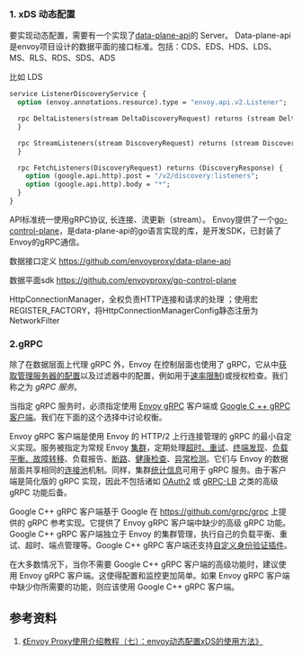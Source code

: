 ### 1. xDS 动态配置

 要实现动态配置，需要有一个实现了[data-plane-api](https://github.com/envoyproxy/data-plane-api)的 Server。 Data-plane-api是envoy项目设计的数据平面的接口标准。包括：CDS、EDS、HDS、LDS、MS、RLS、RDS、SDS、ADS

比如 LDS

```protobuf
service ListenerDiscoveryService {
  option (envoy.annotations.resource).type = "envoy.api.v2.Listener";

  rpc DeltaListeners(stream DeltaDiscoveryRequest) returns (stream DeltaDiscoveryResponse) {
  }

  rpc StreamListeners(stream DiscoveryRequest) returns (stream DiscoveryResponse) {
  }

  rpc FetchListeners(DiscoveryRequest) returns (DiscoveryResponse) {
    option (google.api.http).post = "/v2/discovery:listeners";
    option (google.api.http).body = "*";
  }
}
```

API标准统一使用gRPC协议,  长连接、流更新（stream）。  Envoy提供了一个[go-control-plane](https://github.com/envoyproxy/go-control-plane)，是data-plane-api的go语言实现的库，是开发SDK，已封装了Envoy的gRPC通信。 

数据接口定义 https://github.com/envoyproxy/data-plane-api

数据平面sdk  https://github.com/envoyproxy/go-control-plane



 HttpConnectionManager，全权负责HTTP连接和请求的处理 ；使用宏REGISTER_FACTORY，将HttpConnectionManagerConfig静态注册为NetworkFilter 



###  2.gRPC

除了在数据层面上代理 gRPC 外，Envoy 在控制层面也使用了 gRPC，它从中[获取管理服务器的配置](https://www.servicemesher.com/envoy/configuration/overview/v2_overview.html#config-overview-v2)以及过滤器中的配置，例如用于[速率限制](https://www.servicemesher.com/envoy/configuration/http_filters/rate_limit_filter.html#config-http-filters-rate-limit))或授权检查。我们称之为 *gRPC 服务*。

当指定 gRPC 服务时，必须指定使用 [Envoy gRPC](https://www.envoyproxy.io/docs/envoy/latest/api-v2/api/v2/core/grpc_service.proto.html#envoy-api-field-core-grpcservice-envoy-grpc) 客户端或 [Google C ++ gRPC 客户端](https://www.envoyproxy.io/docs/envoy/latest/api-v2/api/v2/core/grpc_service.proto.html#envoy-api-field-core-grpcservice-google-grpc)。我们在下面的这个选择中讨论权衡。

Envoy gRPC 客户端是使用 Envoy 的 HTTP/2 上行连接管理的 gRPC 的最小自定义实现。服务被指定为常规 Envoy [集群](https://www.servicemesher.com/envoy/intro/arch_overview/cluster_manager.html#arch-overview-cluster-manager)，定期处理[超时、重试](https://www.servicemesher.com/envoy/intro/arch_overview/http_connection_management.html#arch-overview-http-conn-man)、[终端发现](https://www.servicemesher.com/envoy/intro/arch_overview/dynamic_configuration.html#arch-overview-dynamic-config-sds)、[负载平衡、故障转移](https://www.servicemesher.com/envoy/intro/arch_overview/load_balancing.html#arch-overview-load-balancing)、负载报告、[断路](https://www.servicemesher.com/envoy/intro/arch_overview/circuit_breaking.html#arch-overview-circuit-break)、[健康检查](https://www.servicemesher.com/envoy/intro/arch_overview/health_checking.html#arch-overview-health-checking)、[异常检测](https://www.servicemesher.com/envoy/intro/arch_overview/connection_pooling.html#arch-overview-conn-pool)。它们与 Envoy 的数据层面共享相同的[连接池](https://www.servicemesher.com/envoy/intro/arch_overview/connection_pooling.html#arch-overview-conn-pool)机制。同样，集群[统计信息](https://www.servicemesher.com/envoy/intro/arch_overview/statistics.html#arch-overview-statistics)可用于 gRPC 服务。由于客户端是简化版的 gRPC 实现，因此不包括诸如 [OAuth2](https://oauth.net/2/) 或 [gRPC-LB](https://grpc.io/blog/loadbalancing) 之类的高级 gRPC 功能后备。

Google C++ gRPC 客户端基于 Google 在 https://github.com/grpc/grpc 上提供的 gRPC 参考实现。它提供了 Envoy gRPC 客户端中缺少的高级 gRPC 功能。Google C++ gRPC 客户端独立于 Envoy 的集群管理，执行自己的负载平衡、重试、超时、端点管理等。Google C++ gRPC 客户端还支持[自定义身份验证插件](https://grpc.io/docs/guides/auth.md#extending-grpc-to-support-other-authentication-mechanisms)。

在大多数情况下，当你不需要 Google C++ gRPC 客户端的高级功能时，建议使用 Envoy gRPC 客户端。这使得配置和监控更加简单。如果 Envoy gRPC 客户端中缺少你所需要的功能，则应该使用 Google C++ gRPC 客户端。



## 参考资料

1. [《Envoy Proxy使用介绍教程（七）：envoy动态配置xDS的使用方法》](https://www.lijiaocn.com/%E9%A1%B9%E7%9B%AE/2018/12/29/envoy-07-features-2-dynamic-discovery.html#%E4%B8%80%E4%B8%AA%E7%AE%80%E5%8D%95%E7%9A%84management-server%E5%AE%9E%E7%8E%B0)